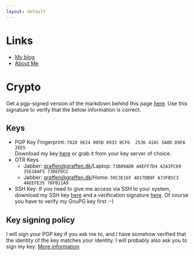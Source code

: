 ```yaml
---
layout: default
---
```


# Links

* [My blog](https://blog.graffen.dk)
* [About Me](https://about.me/graffen)

# Crypto
Get a pgp-signed version of the markdown behind this page [here](index.md.asc). Use this signature to verify that 
the below information is correct.

## Keys
* PGP Key Fingerprint: `7818 9E24 005B 0933 0CF6  2536 416C 5A0D D9FA 2EE5`  
Download my key [here](graffen.asc) or grab it from your key server of choice.
* OTR Keys
  * Jabber: graffen@graffen.dk/Laptop: `73B09ADB A4EFF7D4 42A3FC69 35E18AF5 73DEFDCC`
  * Jabber: graffen@graffen.dk/Home: `59C3E1EF 4D17DB9F A73FB5C3 4AEEFE35 76FB11A9`
* SSH Key: If you need to give me access via SSH to your system, download my SSH key [here](graffen-ssh-key.txt) and a verification signature [here](graffen-ssh-key.txt.asc). Of course you have to verify my GnuPG key first :-)  

## Key signing policy
I will sign your PGP key if you ask me to, and I have somehow verified that the identity of the key matches your
identity. I will probably also ask you to sign my key. [More information](https://blog.graffen.dk/KeySigningPolicy)